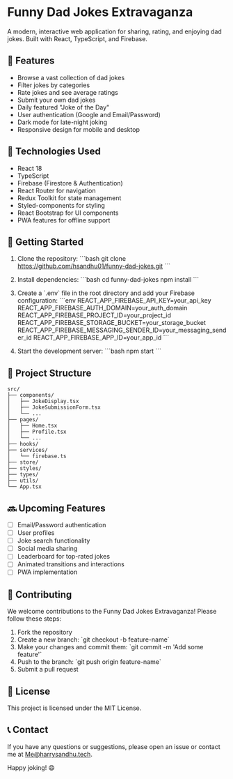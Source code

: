 # Funny Dad Jokes Extravaganza

A modern, interactive web application for sharing, rating, and enjoying dad jokes. Built with React, TypeScript, and Firebase.

## 🚀 Features

- Browse a vast collection of dad jokes
- Filter jokes by categories
- Rate jokes and see average ratings
- Submit your own dad jokes
- Daily featured "Joke of the Day"
- User authentication (Google and Email/Password)
- Dark mode for late-night joking
- Responsive design for mobile and desktop

## 🔧 Technologies Used

- React 18
- TypeScript
- Firebase (Firestore & Authentication)
- React Router for navigation
- Redux Toolkit for state management
- Styled-components for styling
- React Bootstrap for UI components
- PWA features for offline support

## 🚀 Getting Started

1. Clone the repository:
    \`\`\`bash
    git clone https://github.com/hsandhu01/funny-dad-jokes.git
    \`\`\`

2. Install dependencies:
    \`\`\`bash
    cd funny-dad-jokes
    npm install
    \`\`\`

3. Create a \`.env\` file in the root directory and add your Firebase configuration:
    \`\`\`env
    REACT_APP_FIREBASE_API_KEY=your_api_key
    REACT_APP_FIREBASE_AUTH_DOMAIN=your_auth_domain
    REACT_APP_FIREBASE_PROJECT_ID=your_project_id
    REACT_APP_FIREBASE_STORAGE_BUCKET=your_storage_bucket
    REACT_APP_FIREBASE_MESSAGING_SENDER_ID=your_messaging_sender_id
    REACT_APP_FIREBASE_APP_ID=your_app_id
    \`\`\`

4. Start the development server:
    \`\`\`bash
    npm start
    \`\`\`

## 📁 Project Structure

```
src/
├── components/
│   ├── JokeDisplay.tsx
│   ├── JokeSubmissionForm.tsx
│   └── ...
├── pages/
│   ├── Home.tsx
│   ├── Profile.tsx
│   └── ...
├── hooks/
├── services/
│   └── firebase.ts
├── store/
├── styles/
├── types/
├── utils/
└── App.tsx
```

## 🔜 Upcoming Features

- [ ] Email/Password authentication
- [ ] User profiles
- [ ] Joke search functionality
- [ ] Social media sharing
- [ ] Leaderboard for top-rated jokes
- [ ] Animated transitions and interactions
- [ ] PWA implementation

## 🤝 Contributing

We welcome contributions to the Funny Dad Jokes Extravaganza! Please follow these steps:

1. Fork the repository
2. Create a new branch: \`git checkout -b feature-name\`
3. Make your changes and commit them: \`git commit -m 'Add some feature'\`
4. Push to the branch: \`git push origin feature-name\`
5. Submit a pull request

## 📜 License

This project is licensed under the MIT License.

## 📞 Contact

If you have any questions or suggestions, please open an issue or contact me at Me@harrysandhu.tech.

Happy joking! 😄


